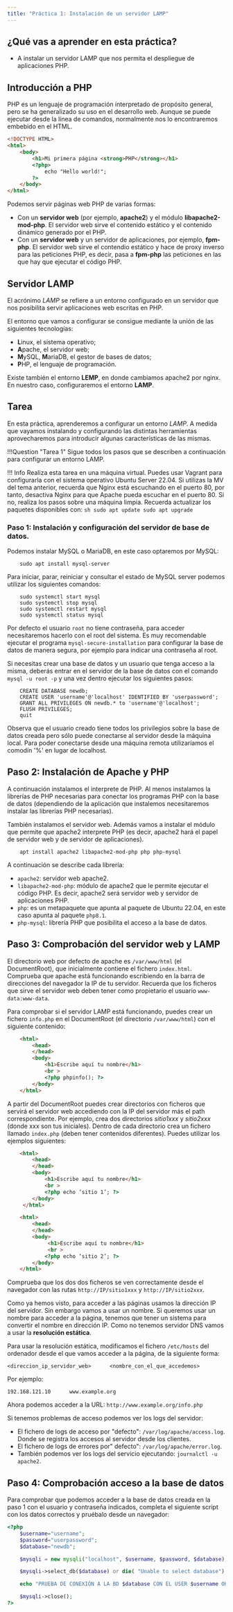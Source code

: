 ```yaml
---
title: "Práctica 1: Instalación de un servidor LAMP"
---
```


## ¿Qué vas a aprender en esta práctica?

* A instalar un servidor LAMP que nos permita el despliegue de aplicaciones PHP.

## Introducción a PHP

PHP es un lenguaje de programación interpretado de propósito general, pero se ha generalizado su uso en el desarrollo web. Aunque se puede ejecutar desde la línea de comandos, normalmente nos lo encontraremos embebido en el HTML.

```html
<!DOCTYPE HTML>
<html>
    <body>
        <h1>Mi primera página <strong>PHP</strong></h1>
        <?php>
            echo "Hello world!";
        ?>
    </body>
</html>
``` 

Podemos servir páginas web PHP de varias formas:

- Con un **servidor web** (por ejemplo, **apache2**) y el módulo **libapache2-mod-php**. El servidor web sirve el contenido estático y el contenido dinámico generado por el PHP.
- Con un **servidor web** y un servidor de aplicaciones, por ejemplo, **fpm-php**. El servidor web sirve el contendio estático y hace de proxy inverso para las peticiones PHP, es decir, pasa a **fpm-php** las peticiones en las que hay que ejecutar el código PHP.

## Servidor LAMP

El acrónimo *LAMP* se refiere a un entorno configurado en un servidor que nos posibilita servir aplicaciones web escritas en PHP.

El entorno que vamos a configurar se consigue mediante la unión de las siguientes tecnologías:

* **L**inux, el sistema operativo;
* **A**pache, el servidor web;
* **M**ySQL, **M**ariaDB, el gestor de bases de datos;
* **P**HP, el lenguaje de programación.

Existe también el entorno **LEMP**, en donde cambiamos apache2 por nginx. En nuestro caso, configuraremos el entorno **LAMP**.

## Tarea

En esta práctica, aprenderemos a configurar un entorno *LAMP*. A medida que vayamos instalando y configurando las distintas herramientas aprovecharemos para introducir algunas características de las mismas.

!!!Question "Tarea 1"
    Sigue todos los pasos que se describen a continuación para configurar un entorno LAMP.

!!! Info 
    Realiza esta tarea en una máquina virtual. Puedes usar Vagrant para configurarla con el sistema operativo Ubuntu Server 22.04. Si utilizas la MV del tema anterior, recuerda que Nginx está escuchando en el puerto 80, por tanto, desactiva Nginx para que Apache pueda escuchar en el puerto 80. Si no, realiza los pasos sobre una máquina limpia. Recuerda actualizar los paquetes disponibles con:
        ```sh
            sudo apt update
            sudo apt upgrade
        ```

### Paso 1: Instalación y configuración del servidor de base de datos.

Podemos instalar MySQL o MariaDB, en este caso optaremos por MySQL:
```shell
	sudo apt install mysql-server
```

Para iniciar, parar, reiniciar y consultar el estado de MySQL server podemos utilizar los siguientes comandos:
```shell
    sudo systemctl start mysql
    sudo systemctl stop mysql
    sudo systemctl restart mysql
    sudo systemctl status mysql
```

Por defecto el usuario `root` no tiene contraseña, para acceder necesitaremos hacerlo con el root del sistema. Es muy recomendable ejecutar el programa `mysql-secure-installation` para configurar la base de datos de manera segura, por ejemplo para indicar una contraseña al root.

Si necesitas crear una base de datos y un usuario que tenga acceso a la misma, deberás entrar en el servidor de la base de datos con el comando ```mysql -u root -p``` y una vez dentro ejecutar los siguientes pasos:
```shell
	CREATE DATABASE newdb;
	CREATE USER 'username'@'localhost' IDENTIFIED BY 'userpassword';
	GRANT ALL PRIVILEGES ON newdb.* to 'username'@'localhost';
	FLUSH PRIVILEGES;
	quit
```
Observa que el usuario creado tiene todos los privilegios sobre la base de datos creada pero sólo puede conectarse al servidor desde la máquina local. Para poder conectarse desde una máquina remota utilizaríamos el comodín '%' en lugar de localhost.

## Paso 2: Instalación de Apache y PHP

A continuación instalamos el interprete de PHP. Al menos instalamos la librerías de PHP necesarias para conectar los programas PHP con la base de datos (dependiendo de la aplicación que instalemos necesitaremos instalar las librerías PHP necesarias).

También instalamos el servidor web. Además vamos a instalar el módulo que permite que apache2 interprete PHP (es decir, apache2 hará el papel de servidor web y de servidor de aplicaciones).
```shell
	apt install apache2 libapache2-mod-php php php-mysql
```
A continuación se describe cada librería:

- `apache2`: servidor web apache2.
- `libapache2-mod-php`: módulo de apache2 que le permite ejecutar el código PHP. Es decir, apache2 será servidor web y servidor de aplicaciones PHP.
- `php`: es un metapaquete que apunta al paquete de Ubuntu 22.04, en este caso apunta al paquete `php8.1`.
- `php-mysql`: librería PHP que posibilita el acceso a la base de datos.

## Paso 3: Comprobación del servidor web y LAMP

El directorio web por defecto de apache es `/var/www/html` (el DocumentRoot), que inicialmente contiene el fichero `index.html`. Comprueba que apache está funcionando escribiendo en la barra de direcciones del navegador la IP de tu servidor.
   	Recuerda que los ficheros que sirve el servidor web deben tener como propietario el usuario `www-data:www-data`. <!-- chown -R www-data:www-data /var/www/html-->

Para comprobar si el servidor LAMP está funcionando, puedes crear un fichero `info.php` en el DocumentRoot (el directorio `/var/www/html`) con el siguiente contenido:

```html
    <html>
        <head>
        </head>
        <body>
	        <h1>Escribe aquí tu nombre</h1>
	        <br >
            <?php phpinfo(); ?>
        </body>
    </html>
```
  
A partir del DocumentRoot puedes crear directorios con ficheros que servirá el servidor web accediendo con la IP del servidor más el path correspondiente. Por ejemplo, crea dos directorios *sitio1xxx* y *sitio2xxx* (donde xxx son tus iniciales). Dentro de cada directorio crea un fichero llamado `index.php` (deben tener contenidos diferentes). Puedes utilizar los ejemplos siguientes:
   
```html
    <html>
        <head>
        </head>
        <body>
	        <h1>Escribe aquí tu nombre</h1>
	        <br >
            <?php echo ‘sitio 1’; ?>
        </body>
     </html>
```
```html
    <html>
        <head>
        </head>
        <body>
	         <h1>Escribe aquí tu nombre</h1>
	         <br >
            <?php echo ‘sitio 2’; ?>
        </body>
    </html>
```

Comprueba que los dos dos ficheros se ven correctamente desde el navegador con las rutas `http://IP/sitio1xxx` y `http://IP/sitio2xxx`.

Como ya hemos visto, para acceder a las páginas usamos la dirección IP del servidor. Sin embargo vamos a usar un nombre. Si queremos usar un nombre para acceder a la página, tenemos que tener un sistema para convertir el nombre en dirección IP. Como no tenemos servidor DNS vamos a usar la **resolución estática**.

Para usar la resolución estática, modificamos el fichero `/etc/hosts` del ordenador desde el que vamos acceder a la página, de la siguiente forma:

	<direccion_ip_servidor_web>      <nombre_con_el_que_accedemos>

Por ejemplo:

	192.168.121.10      www.example.org

Ahora podemos acceder a la URL: `http://www.example.org/info.php`

Si tenemos problemas de acceso podemos ver los logs del servidor:
    
  - El fichero de logs de acceso por "defecto": `/var/log/apache/access.log`. Donde se registra los accesos al servidor desde los clientes.
  - El fichero de logs de errores por" defecto": `/var/log/apache/error.log`.
  -  También podemos ver los logs del servicio ejecutando: `journalctl -u apache2`.


## Paso 4: Comprobación acceso a la base de datos

Para comprobar que podemos acceder a la base de datos creada en la paso 1 con el usuario y contraseña indicados, completa el siguiente script con los datos correctos y pruébalo desde un navegador:

```php
<?php
    $username="username";
    $password="userpassword";
    $database="newdb";

    $mysqli = new mysqli("localhost", $username, $password, $database);

    $mysqli->select_db($database) or die( "Unable to select database");

    echo "PRUEBA DE CONEXIÓN A LA BD $database CON EL USER $username OK";

    $mysqli->close();
?>
```


<!--
!!!Task "¿Qué tienes que entregar?"
    1. Una captura de pantalla donde se vea la configuración de la resolución estática con el nombre `wwww.tunombreyapellidos.org`
    2. Crea una base de datos y un usuario en la base de datos y entrega una comprobación de que se puede acceder a la base de datos con ese usuario y puede acceder a la base de datos creada.
    3. Una captura de pantalla accediendo desde un navegador a los dos ficheros del punto 5.
    4. Una captura de pantalla accediendo desde un navegador al fichero `info.php` usando el nombre que has configurando en la resolución estática.

-->
